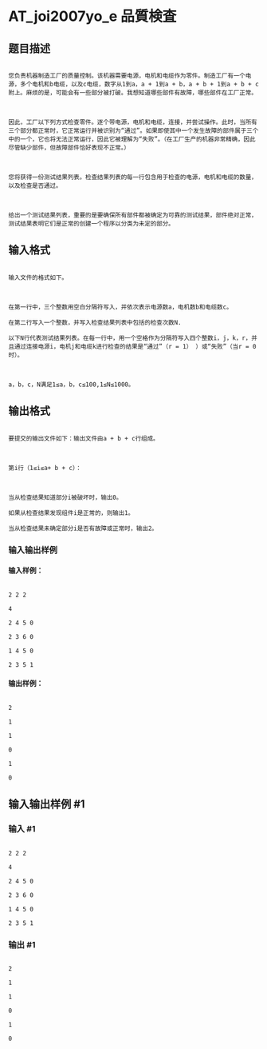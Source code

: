 # AT_joi2007yo_e 品質検査

## 题目描述

```
您负责机器制造工厂的质量控制。该机器需要电源，电机和电缆作为零件。制造工厂有一个电源，多个电机和b电缆，以及c电缆，数字从1到a，a + 1到a + b，a + b + 1到a + b + c附上。麻烦的是，可能会有一些部分被打破。我想知道哪些部件有故障，哪些部件在工厂正常。

因此，工厂以下列方式检查零件。逐个带电源，电机和电缆，连接，并尝试操作。此时，当所有三个部分都正常时，它正常运行并被识别为“通过”。如果即使其中一个发生故障的部件属于三个中的一个，它也将无法正常运行，因此它被理解为“失败”。（在工厂生产的机器非常精确，因此尽管缺少部件，但故障部件恰好表现不正常。）

您将获得一份测试结果列表。检查结果列表的每一行包含用于检查的电源，电机和电缆的数量，以及检查是否通过。

给出一个测试结果列表，重要的是要确保所有部件都被确定为可靠的测试结果，部件绝对正常，测试结果表明它们是正常的创建一个程序以分类为未定的部分。
```

## 输入格式

```
输入文件的格式如下。

在第一行中，三个整数用空白分隔符写入，并依次表示电源数a，电机数b和电缆数c。
在第二行写入一个整数，并写入检查结果列表中包括的检查次数N. 
以下N行代表测试结果列表。在每一行中，用一个空格作为分隔符写入四个整数i，j，k，r，并且通过连接电源i，电机j和电缆k进行检查的结果是“通过”（r = 1） ）或“失败”（当r = 0时）。

a，b，c，N满足1≤a，b，c≤100,1≤N≤1000。
```

## 输出格式

```
要提交的输出文件如下：输出文件由a + b + c行组成。

第i行（1≤i≤a+ b + c）：

当从检查结果知道部分i被破坏时，输出0。
如果从检查结果发现组件i是正常的，则输出1。
当从检查结果未确定部分i是否有故障或正常时，输出2。
```

### 输入输出样例

#### 输入样例：

```
2 2 2
4
2 4 5 0
2 3 6 0
1 4 5 0
2 3 5 1
```

#### 输出样例：

```
2
1
1
0
1
0
```

## 输入输出样例 #1

### 输入 #1

```
2 2 2
4
2 4 5 0
2 3 6 0
1 4 5 0
2 3 5 1
```

### 输出 #1

```
2
1
1
0
1
0
```